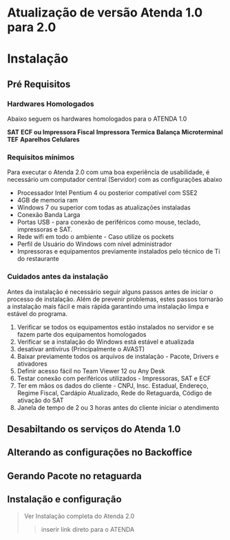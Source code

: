 <!-- TITLE: Atualização - Atenda 1.0 para 2.0 -->
<!-- SUBTITLE: Atualização de versão Atenda 1.0 para 2.0 -->

# Atualização de versão Atenda 1.0 para 2.0
 # Instalação
## **Pré Requisitos**
### Hardwares Homologados
Abaixo seguem os hardwares homologados para o ATENDA 1.0

**SAT**
**ECF ou Impressora Fiscal**
**Impressora Termica**
**Balança**
**Microterminal**
**TEF**
**Aparelhos Celulares**

 ### Requisitos mínimos
Para executar o Atenda 2.0 com uma boa experiência de usabilidade, é necessário um computador central (Servidor) com as configurações abaixo
* Processador Intel Pentium 4 ou posterior compatível com SSE2
* 4GB de memoria ram
* Windows 7 ou superior com todas as atualizações instaladas
* Conexão Banda Larga
* Portas USB - para conexão de periféricos como mouse, teclado, impressoras e SAT.
* Rede wifi em todo o ambiente - Caso utilize os pockets
* Perfil de Usuário do Windows com nível administrador
* Impressoras e equipamentos previamente instalados pelo técnico de Ti do restaurante

### Cuidados antes da instalação

Antes da instalação é necessário seguir alguns passos antes de iniciar o processo de instalação. Além de prevenir problemas, estes passos tornarão a instalação mais fácil e mais rápida garantindo uma instalação limpa e estável do programa.  

1. Verificar se todos os equipamentos estão instalados no servidor e se fazem parte dos equipamentos homologados
2. Verificar se a instalação do Windows está estável e atualizada
3. desativar antivírus (Principalmente o AVAST)
4. Baixar previamente todos os arquivos de instalação - Pacote, Drivers e ativadores
5. Definir acesso fácil no Team Viewer 12 ou Any Desk
6. Testar conexão com periféricos utilizados - Impressoras, SAT e ECF
7. Ter em mãos os dados do cliente - CNPJ, Insc. Estadual, Endereço, Regime Fiscal, Cardápio Atualizado, Rede do Retaguarda, Código de ativação do SAT
8. Janela de tempo de 2 ou 3 horas antes do cliente iniciar o atendimento


## Desabiltando os serviços do Atenda 1.0
## Alterando as configurações no Backoffice
## Gerando Pacote no retaguarda
## Instalação e configuração
> Ver Instalação completa do Atenda 2.0
>> inserir link direto para o ATENDA

